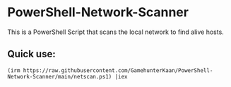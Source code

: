 # PowerShell-Network-Scanner
This is a PowerShell Script that scans the local network to find alive hosts.

<h2>Quick use:</h2>

```(irm https://raw.githubusercontent.com/GamehunterKaan/PowerShell-Network-Scanner/main/netscan.ps1) |iex```
